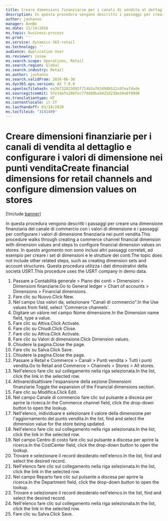 ```yaml
---
title: Creare dimensioni finanziarie per i canali di vendita al dettaglio e configurare i valori di dimensione nei punti vendita
description: In questa procedura vengono descritti i passaggi per creare una dimensione finanziaria del canale di commercio con i valori di dimensione e i passaggi per configurare i valori di dimensione finanziaria nei punti vendita.
author: jashanno
manager: AnnBe
ms.date: 11/14/2016
ms.topic: business-process
ms.prod: ''
ms.service: dynamics-365-retail
ms.technology: ''
audience: Application User
ms.reviewer: josaw
ms.search.scope: Operations, Retail
ms.search.region: Global
ms.search.industry: Retail
ms.author: jashanno
ms.search.validFrom: 2016-06-30
ms.dyn365.ops.version: AX 7.0.0
ms.openlocfilehash: ea36732023092f714b3a783d98b512c0fea7dade
ms.sourcegitcommit: 57e1dafa186fec77ddd8ba9425d238e36e0f0998
ms.translationtype: HT
ms.contentlocale: it-IT
ms.lasthandoff: 03/18/2020
ms.locfileid: "3141409"
---
```

# <a name="create-financial-dimensions-for-retail-channels-and-configure-dimension-values-on-stores"></a><span data-ttu-id="5aae0-103">Creare dimensioni finanziarie per i canali di vendita al dettaglio e configurare i valori di dimensione nei punti vendita</span><span class="sxs-lookup"><span data-stu-id="5aae0-103">Create financial dimensions for retail channels and configure dimension values on stores</span></span>

[!include [banner](../includes/banner.md)]

<span data-ttu-id="5aae0-104">In questa procedura vengono descritti i passaggi per creare una dimensione finanziaria del canale di commercio con i valori di dimensione e i passaggi per configurare i valori di dimensione finanziaria nei punti vendita.</span><span class="sxs-lookup"><span data-stu-id="5aae0-104">This procedure walks through creating a commerce channel financial dimension with dimension values and steps to configure financial dimension values on stores.</span></span> <span data-ttu-id="5aae0-105">In questo argomento non sono inclusi altri passaggi correlati, ad esempio per creare i set di dimensioni e le strutture dei conti.</span><span class="sxs-lookup"><span data-stu-id="5aae0-105">The topic does not include other related steps, such as creating dimension sets and account structures.</span></span> <span data-ttu-id="5aae0-106">Questa procedura utilizza i dati dimostrativi della società USRT.</span><span class="sxs-lookup"><span data-stu-id="5aae0-106">This procedure uses the USRT company in demo data.</span></span>

1. <span data-ttu-id="5aae0-107">Passare a Contabilità generale > Piano dei conti > Dimensioni > Dimensioni finanziarie.</span><span class="sxs-lookup"><span data-stu-id="5aae0-107">Go to General ledger > Chart of accounts > Dimensions > Financial dimensions.</span></span>
2. <span data-ttu-id="5aae0-108">Fare clic su Nuovo.</span><span class="sxs-lookup"><span data-stu-id="5aae0-108">Click New.</span></span>
3. <span data-ttu-id="5aae0-109">Nel campo Usa valori da, selezionare "Canali di commercio".</span><span class="sxs-lookup"><span data-stu-id="5aae0-109">In the Use values from field, select 'Commerce channels'.</span></span>
4. <span data-ttu-id="5aae0-110">Digitare un valore nel campo Nome dimensione.</span><span class="sxs-lookup"><span data-stu-id="5aae0-110">In the Dimension name field, type a value.</span></span>
5. <span data-ttu-id="5aae0-111">Fare clic su Attiva.</span><span class="sxs-lookup"><span data-stu-id="5aae0-111">Click Activate.</span></span>
6. <span data-ttu-id="5aae0-112">Fare clic su Chiudi.</span><span class="sxs-lookup"><span data-stu-id="5aae0-112">Click Close.</span></span>
7. <span data-ttu-id="5aae0-113">Fare clic su Attiva.</span><span class="sxs-lookup"><span data-stu-id="5aae0-113">Click Activate.</span></span>
8. <span data-ttu-id="5aae0-114">Fare clic su Valori di dimensione.</span><span class="sxs-lookup"><span data-stu-id="5aae0-114">Click Dimension values.</span></span>
9. <span data-ttu-id="5aae0-115">Chiudere la pagina.</span><span class="sxs-lookup"><span data-stu-id="5aae0-115">Close the page.</span></span>
10. <span data-ttu-id="5aae0-116">Fare clic su Salva.</span><span class="sxs-lookup"><span data-stu-id="5aae0-116">Click Save.</span></span>
11. <span data-ttu-id="5aae0-117">Chiudere la pagina.</span><span class="sxs-lookup"><span data-stu-id="5aae0-117">Close the page.</span></span>
12. <span data-ttu-id="5aae0-118">Passare a Retail e Commerce > Canali > Punti vendita > Tutti i punti vendita.</span><span class="sxs-lookup"><span data-stu-id="5aae0-118">Go to Retail and Commerce > Channels > Stores > All stores.</span></span>
13. <span data-ttu-id="5aae0-119">Nell'elenco fare clic sul collegamento nella riga selezionata.</span><span class="sxs-lookup"><span data-stu-id="5aae0-119">In the list, click the link in the selected row.</span></span>
14. <span data-ttu-id="5aae0-120">Attivare/disattivare l'espansione della sezione Dimensioni finanziarie.</span><span class="sxs-lookup"><span data-stu-id="5aae0-120">Toggle the expansion of the Financial dimensions section.</span></span>
15. <span data-ttu-id="5aae0-121">Fare clic su Modifica.</span><span class="sxs-lookup"><span data-stu-id="5aae0-121">Click Edit.</span></span>
16. <span data-ttu-id="5aae0-122">Nel campo Canale di commercio fare clic sul pulsante a discesa per aprire la ricerca.</span><span class="sxs-lookup"><span data-stu-id="5aae0-122">In the Commerce channel field, click the drop-down button to open the lookup.</span></span>
17. <span data-ttu-id="5aae0-123">Nell'elenco, individuare e selezionare il valore della dimensione per l'aggiornamento del punto vendita.</span><span class="sxs-lookup"><span data-stu-id="5aae0-123">In the list, find and select the dimension value for the store being updated.</span></span>
18. <span data-ttu-id="5aae0-124">Nell'elenco fare clic sul collegamento nella riga selezionata.</span><span class="sxs-lookup"><span data-stu-id="5aae0-124">In the list, click the link in the selected row.</span></span>
19. <span data-ttu-id="5aae0-125">Nel campo Centro di costo fare clic sul pulsante a discesa per aprire la ricerca.</span><span class="sxs-lookup"><span data-stu-id="5aae0-125">In the CostCenter field, click the drop-down button to open the lookup.</span></span>
20. <span data-ttu-id="5aae0-126">Trovare e selezionare il record desiderato nell'elenco.</span><span class="sxs-lookup"><span data-stu-id="5aae0-126">In the list, find and select the desired record.</span></span>
21. <span data-ttu-id="5aae0-127">Nell'elenco fare clic sul collegamento nella riga selezionata.</span><span class="sxs-lookup"><span data-stu-id="5aae0-127">In the list, click the link in the selected row.</span></span>
22. <span data-ttu-id="5aae0-128">Nel campo Reparto fare clic sul pulsante a discesa per aprire la ricerca.</span><span class="sxs-lookup"><span data-stu-id="5aae0-128">In the Department field, click the drop-down button to open the lookup.</span></span>
23. <span data-ttu-id="5aae0-129">Trovare e selezionare il record desiderato nell'elenco.</span><span class="sxs-lookup"><span data-stu-id="5aae0-129">In the list, find and select the desired record.</span></span>
24. <span data-ttu-id="5aae0-130">Nell'elenco fare clic sul collegamento nella riga selezionata.</span><span class="sxs-lookup"><span data-stu-id="5aae0-130">In the list, click the link in the selected row.</span></span>
25. <span data-ttu-id="5aae0-131">Fare clic su Salva.</span><span class="sxs-lookup"><span data-stu-id="5aae0-131">Click Save.</span></span>

